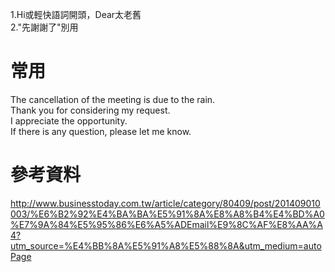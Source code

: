 1.Hi或輕快語詞開頭，Dear太老舊  
2."先謝謝了"別用  

# 常用  

The cancellation of the meeting is due to the rain.  
Thank you for considering my request.  
I appreciate the opportunity.  
If there is any question, please let me know.  

# 參考資料  
http://www.businesstoday.com.tw/article/category/80409/post/201409010003/%E6%B2%92%E4%BA%BA%E5%91%8A%E8%A8%B4%E4%BD%A0%E7%9A%84%E5%95%86%E6%A5%ADEmail%E9%8C%AF%E8%AA%A4?utm_source=%E4%BB%8A%E5%91%A8%E5%88%8A&utm_medium=autoPage
